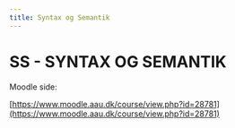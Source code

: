 ```yaml
---
title: Syntax og Semantik
---
```


# SS - SYNTAX OG SEMANTIK

Moodle side:

[https://www.moodle.aau.dk/course/view.php?id=28781](https://www.moodle.aau.dk/course/view.php?id=28781)

